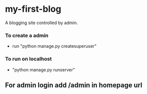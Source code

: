 # my-first-blog
A blogging site controlled by admin.

### To create a admin
- run "python manage.py createsuperuser"
### To run on localhost 
- "python manage.py runserver"

## For admin login add /admin in homepage url
